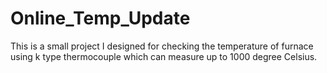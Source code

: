 # Online_Temp_Update
This is a small project I designed for checking the temperature of furnace using k type thermocouple which can measure up to 1000 degree Celsius.    
